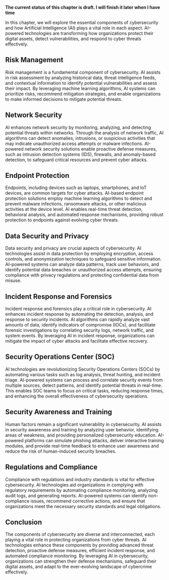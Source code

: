 **The current status of this chapter is draft. I will finish it later when I have time**

In this chapter, we will explore the essential components of cybersecurity and how Artificial Intelligence (AI) plays a vital role in each aspect. AI-powered technologies are transforming how organizations protect their digital assets, detect vulnerabilities, and respond to cyber threats effectively.

Risk Management
---------------

Risk management is a fundamental component of cybersecurity. AI assists in risk assessment by analyzing historical data, threat intelligence feeds, and contextual information to identify potential vulnerabilities and assess their impact. By leveraging machine learning algorithms, AI systems can prioritize risks, recommend mitigation strategies, and enable organizations to make informed decisions to mitigate potential threats.

Network Security
----------------

AI enhances network security by monitoring, analyzing, and detecting potential threats within networks. Through the analysis of network traffic, AI algorithms can detect anomalies, intrusions, or suspicious activities that may indicate unauthorized access attempts or malware infections. AI-powered network security solutions enable proactive defense measures, such as intrusion detection systems (IDS), firewalls, and anomaly-based detection, to safeguard critical resources and prevent cyber attacks.

Endpoint Protection
-------------------

Endpoints, including devices such as laptops, smartphones, and IoT devices, are common targets for cyber attacks. AI-based endpoint protection solutions employ machine learning algorithms to detect and prevent malware infections, ransomware attacks, or other malicious activities at the device level. AI enables real-time threat detection, behavioral analysis, and automated response mechanisms, providing robust protection to endpoints against evolving cyber threats.

Data Security and Privacy
-------------------------

Data security and privacy are crucial aspects of cybersecurity. AI technologies assist in data protection by employing encryption, access controls, and anonymization techniques to safeguard sensitive information. AI-powered systems can analyze data patterns, track user behaviors, and identify potential data breaches or unauthorized access attempts, ensuring compliance with privacy regulations and protecting confidential data from misuse.

Incident Response and Forensics
-------------------------------

Incident response and forensics play a critical role in cybersecurity. AI enhances incident response by automating the detection, analysis, and response to security incidents. AI algorithms can rapidly analyze vast amounts of data, identify indicators of compromise (IOCs), and facilitate forensic investigations by correlating security logs, network traffic, and system events. By leveraging AI in incident response, organizations can mitigate the impact of cyber attacks and facilitate effective recovery.

Security Operations Center (SOC)
--------------------------------

AI technologies are revolutionizing Security Operations Centers (SOCs) by automating various tasks such as log analysis, threat hunting, and incident triage. AI-powered systems can process and correlate security events from multiple sources, detect patterns, and identify potential threats in real-time. This enables SOC teams to focus on critical tasks, reducing response times, and enhancing the overall effectiveness of cybersecurity operations.

Security Awareness and Training
-------------------------------

Human factors remain a significant vulnerability in cybersecurity. AI assists in security awareness and training by analyzing user behavior, identifying areas of weakness, and providing personalized cybersecurity education. AI-powered platforms can simulate phishing attacks, deliver interactive training modules, and provide real-time feedback to enhance user awareness and reduce the risk of human-induced security breaches.

Regulations and Compliance
--------------------------

Compliance with regulations and industry standards is vital for effective cybersecurity. AI technologies aid organizations in complying with regulatory requirements by automating compliance monitoring, analyzing audit logs, and generating reports. AI-powered systems can identify non-compliance issues, recommend corrective actions, and ensure that organizations meet the necessary security standards and legal obligations.

Conclusion
----------

The components of cybersecurity are diverse and interconnected, each playing a vital role in protecting organizations from cyber threats. AI technologies enhance these components by providing advanced threat detection, proactive defense measures, efficient incident response, and automated compliance monitoring. By leveraging AI in cybersecurity, organizations can strengthen their defense mechanisms, safeguard their digital assets, and adapt to the ever-evolving landscape of cybercrime effectively.
